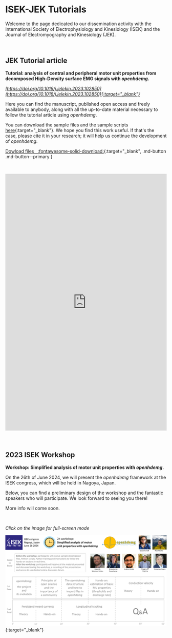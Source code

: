 # ISEK-JEK Tutorials

Welcome to the page dedicated to our dissemination activity with the International Society of Electrophysiology and Kinesiology (ISEK) and the Journal of Electromyography and Kinesiology (JEK).

<br>

## JEK Tutorial article

**Tutorial: analysis of central and peripheral motor unit properties from decomposed High-Density surface EMG signals with *openhdemg*.**

*[https://doi.org/10.1016/j.jelekin.2023.102850](https://doi.org/10.1016/j.jelekin.2023.102850){:target="_blank"}*

Here you can find the manuscript, published open access and freely available to anybody, along with all the up-to-date material necessary to follow the tutorial article using *openhdemg*.

You can download the sample files and the sample scripts [here](https://drive.google.com/drive/folders/1lxXSVTDg7eOntkmapIbGQwAvxrQY96oM?usp=sharing){:target="_blank"}. We hope you find this work useful. If that's the case, please cite it in your research; it will help us continue the development of *openhdemg*.

[Dowload files &nbsp; :fontawesome-solid-download:](https://drive.google.com/drive/folders/1lxXSVTDg7eOntkmapIbGQwAvxrQY96oM?usp=sharing){:target="_blank", .md-button .md-button--primary }

<br>

<embed src="https://www.giacomovalli.com/openhdemg/online_pdfs/valli_et_al_2023_tutorial_jek.pdf" width="100%" height="800px" allowfullscreen type="application/pdf"></iframe>

<br> <!-- links in HTML should be full links-->

## 2023 ISEK Workshop

**Workshop: Simplified analysis of motor unit properties with *openhdemg*.**

On the 26th of June 2024, we will present the *openhdemg* framework at the ISEK congress, which will be held in Nagoya, Japan.

Below, you can find a preliminary design of the workshop and the fantastic speakers who will participate. We look forward to seeing you there!

More info will come soon.

<br>

*Click on the image for full-screen mode*

[![preliminary_workshop_design](md_graphics/isek_jek_tutorials/preliminary_workshop_design.png)](md_graphics/isek_jek_tutorials/preliminary_workshop_design.png){:target="_blank"}

